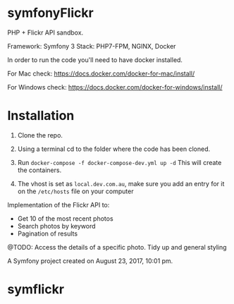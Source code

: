 symfonyFlickr
=============
PHP + Flickr API sandbox.

Framework: Symfony 3
Stack: PHP7-FPM, NGINX, Docker

In order to run the code you'll need to have docker installed.

For Mac check: https://docs.docker.com/docker-for-mac/install/

For Windows check: https://docs.docker.com/docker-for-windows/install/


Installation
============
1. Clone the repo.
2. Using a terminal cd to the folder where the code has been cloned.
3. Run `docker-compose -f docker-compose-dev.yml up -d`
   This will create the containers.

4. The vhost is set as `local.dev.com.au`, make sure you add an entry for it
   on the `/etc/hosts` file on your computer

Implementation of the Flickr API to:
* Get 10 of the most recent photos  
* Search photos by keyword
* Pagination of results

@TODO: Access the details of a specific photo. Tidy up and general styling

A Symfony project created on August 23, 2017, 10:01 pm.
# symflickr
